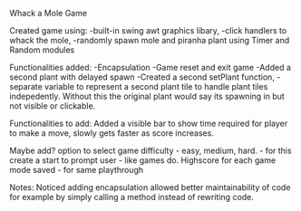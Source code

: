 
Whack a Mole Game

Created game using:
    -built-in swing awt graphics libary,
    -click handlers to whack the mole,
    -randomly spawn mole and piranha plant using Timer and Random modules

Functionalities added:
    -Encapsulation
    -Game reset and exit game
    -Added a second plant with delayed spawn
        -Created a second setPlant function, 
        -separate variable to represent a second plant tile to handle plant tiles indepedently. Without this the original plant would say its spawning in but not visible or clickable.

Functionalities to add:
    Added a visible bar to show time required for player to make a move, slowly gets faster as score increases.


Maybe add?
    option to select game difficulty - easy, medium, hard.
    - for this create a start to prompt user - like games do.
    Highscore for each game mode saved - for same playthrough
    
Notes:
    Noticed adding encapsulation allowed better maintainability of code for example by simply calling a method instead of rewriting code.